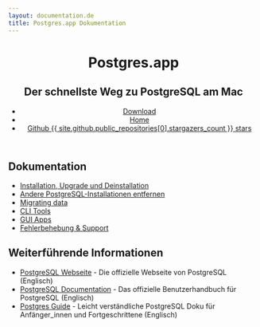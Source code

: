 ```yaml
---
layout: documentation.de
title: Postgres.app Dokumentation
---
```


<header>
	<hgroup>
	  	<h1 itemprop="name">Postgres.app</h1>
	  	<h2 itemprop="description">Der schnellste Weg zu PostgreSQL am Mac</h2>
		<ul class="buttons">
			<li><a href="{{ site.downloadLocation }}">Download</a></li>
			<li><a href="../">Home</a></li>
			<li>
				<a href="{{ site.github.repository_url }}">Github <span class="note">{{ site.github.public_repositories[0].stargazers_count }} stars</span></a>
			</li>
		</ul>
	</hgroup>
</header>

## Dokumentation

- [Installation, Upgrade und Deinstallation](install.html)
- [Andere PostgreSQL-Installationen entfernen](remove.html)
- [Migrating data](migrating-data.html)
- [CLI Tools](cli-tools.html)
- [GUI Apps](gui-tools.html)
- [Fehlerbehebung & Support](troubleshooting.html)

## Weiterführende Informationen

- [PostgreSQL Webseite](http://www.postgresql.org/) - Die offizielle Webseite von PostgreSQL (Englisch)
- [PostgreSQL Documentation](http://www.postgresql.org/docs/current/static/index.html) - Das offizielle Benutzerhandbuch für PostgreSQL (Englisch)
- [Postgres Guide](http://postgresguide.com/) - Leicht verständliche PostgreSQL Doku für Anfänger_innen und Fortgeschrittene (Englisch)